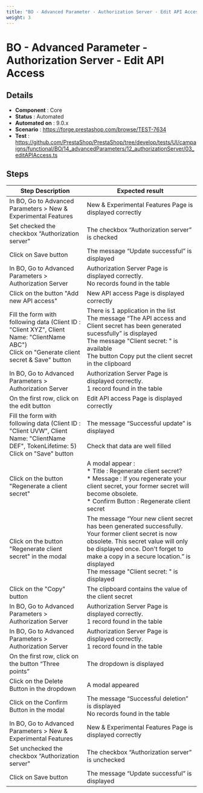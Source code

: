 ```yaml
---
title: "BO - Advanced Parameter - Authorization Server - Edit API Access"
weight: 3
---
```


# BO - Advanced Parameter - Authorization Server - Edit API Access
## Details
* **Component** : Core
* **Status** : Automated
* **Automated on** : 9.0.x
* **Scenario** : https://forge.prestashop.com/browse/TEST-7634
* **Test** : https://github.com/PrestaShop/PrestaShop/tree/develop/tests/UI/campaigns/functional/BO/14_advancedParameters/12_authorizationServer/03_editAPIAccess.ts

## Steps
| Step Description | Expected result |
| ----- | ----- |
| In BO, Go to Advanced Parameters > New & Experimental Features | New & Experimental Features Page is displayed correctly |
| Set checked the checkbox “Authorization server" | The checkbox “Authorization server” is checked |
| Click on Save button | The message “Update successful” is displayed |
| In BO, Go to Advanced Parameters > Authorization Server | Authorization Server Page is displayed correctly.<br>No records found in the table |
| Click on the button "Add new API access" | New API access Page is displayed correctly |
| Fill the form with following data (Client ID : "Client XYZ", Client Name: "ClientName ABC")<br>Click on "Generate client secret & Save" button | There is 1 application in the list<br>The message “The API access and Client secret has been generated sucessfully” is displayed<br>The message "Client secret: " is available<br>The button Copy put the client secret in the clipboard |
| In BO, Go to Advanced Parameters > Authorization Server | Authorization Server Page is displayed correctly.<br>1 record found in the table |
| On the first row, click on the edit button | Edit API access Page is displayed correctly |
| Fill the form with following data (Client ID : "Client UVW", Client Name: "ClientName DEF", TokenLifetime: 5)<br>Click on "Save" button | The message “Successful update” is displayed<br><br>Check that data are well filled |
| Click on the button "Regenerate a client secret" | A modal appear :<br> * Title : Regenerate client secret?<br> * Message : If you regenerate your client secret, your former secret will become obsolete.<br> * Confirm Button : Regenerate client secret |
| Click on the button "Regenerate client secret" in the modal | The message “Your new client secret has been generated successfully. Your former client secret is now obsolete. This secret value will only be displayed once. Don't forget to make a copy in a secure location.” is displayed<br>The message "Client secret: " is displayed |
| Click on the "Copy" button | The clipboard contains the value of the client secret |
| In BO, Go to Advanced Parameters > Authorization Server | Authorization Server Page is displayed correctly.<br>1 record found in the table |
| In BO, Go to Advanced Parameters > Authorization Server | Authorization Server Page is displayed correctly.<br>1 record found in the table |
| On the first row, click on the button “Three points” | The dropdown is displayed |
| Click on the Delete Button in the dropdown | A modal appeared |
| Click on the Confirm Button in the modal | The message “Successful deletion” is displayed<br>No records found in the table |
| In BO, Go to Advanced Parameters > New & Experimental Features | New & Experimental Features Page is displayed correctly |
| Set unchecked the checkbox “Authorization server" | The checkbox “Authorization server” is unchecked |
| Click on Save button | The message “Update successful” is displayed |
